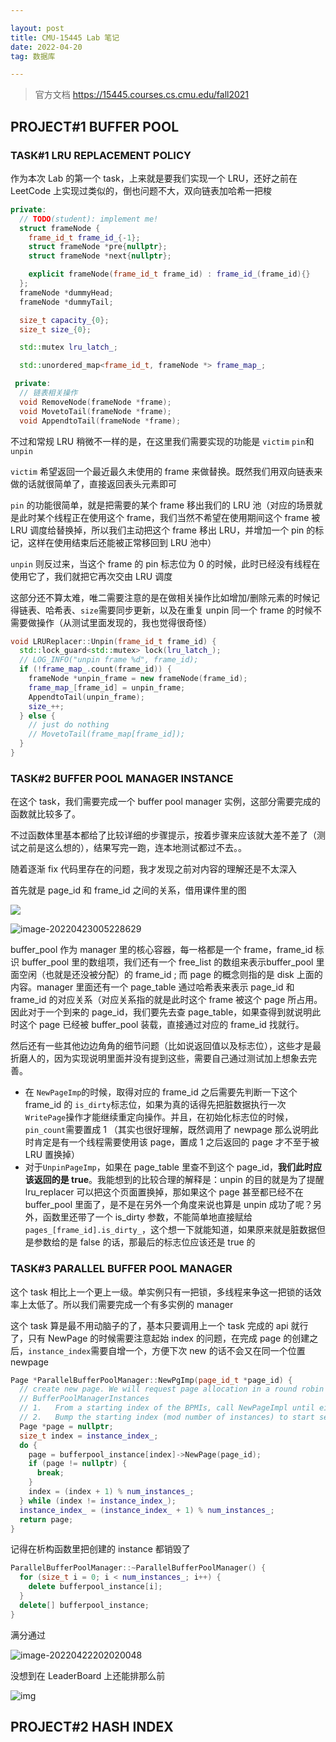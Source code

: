 ```yaml
---

layout: post
title: CMU-15445 Lab 笔记
date: 2022-04-20
tag: 数据库

---
```




>  官方文档 https://15445.courses.cs.cmu.edu/fall2021

## PROJECT#1 BUFFER POOL



### TASK#1 LRU REPLACEMENT POLICY

作为本次 Lab 的第一个 task，上来就是要我们实现一个 LRU，还好之前在 LeetCode 上实现过类似的，倒也问题不大，双向链表加哈希一把梭

````C++
private:
  // TODO(student): implement me!
  struct frameNode {
    frame_id_t frame_id_{-1};
    struct frameNode *pre{nullptr};
    struct frameNode *next{nullptr};

    explicit frameNode(frame_id_t frame_id) : frame_id_(frame_id){}
  };
  frameNode *dummyHead;
  frameNode *dummyTail;

  size_t capacity_{0};
  size_t size_{0};

  std::mutex lru_latch_;

  std::unordered_map<frame_id_t, frameNode *> frame_map_;

 private:
  // 链表相关操作
  void RemoveNode(frameNode *frame);
  void MovetoTail(frameNode *frame);
  void AppendtoTail(frameNode *frame);
````

不过和常规 LRU 稍微不一样的是，在这里我们需要实现的功能是 ``victim`` `pin`和 `unpin`

`victim` 希望返回一个最近最久未使用的 frame 来做替换。既然我们用双向链表来做的话就很简单了，直接返回表头元素即可

`pin` 的功能很简单，就是把需要的某个 frame 移出我们的 LRU 池（对应的场景就是此时某个线程正在使用这个 frame，我们当然不希望在使用期间这个 frame 被 LRU 调度给替换掉，所以我们主动把这个 frame 移出 LRU，并增加一个 pin 的标记，这样在使用结束后还能被正常移回到 LRU 池中）

`unpin` 则反过来，当这个 frame 的 pin 标志位为 0  的时候，此时已经没有线程在使用它了，我们就把它再次交由 LRU 调度

这部分还不算太难，唯二需要注意的是在做相关操作比如增加/删除元素的时候记得链表、哈希表、`size`需要同步更新，以及在重复 unpin 同一个 frame 的时候不需要做操作（从测试里面发现的，我也觉得很奇怪） 

```C++
void LRUReplacer::Unpin(frame_id_t frame_id) {
  std::lock_guard<std::mutex> lock(lru_latch_);
  // LOG_INFO("unpin frame %d", frame_id);
  if (!frame_map_.count(frame_id)) {
    frameNode *unpin_frame = new frameNode(frame_id);
    frame_map_[frame_id] = unpin_frame;
    AppendtoTail(unpin_frame);
    size_++;
  } else {
    // just do nothing
    // MovetoTail(frame_map[frame_id]);
  }
}
```



### TASK#2 BUFFER POOL MANAGER INSTANCE

在这个 task，我们需要完成一个 buffer pool manager 实例，这部分需要完成的函数就比较多了。

不过函数体里基本都给了比较详细的步骤提示，按着步骤来应该就大差不差了（测试之前是这么想的），结果写完一跑，连本地测试都过不去。。

随着逐渐 fix 代码里存在的问题，我才发现之前对内容的理解还是不太深入

首先就是 page_id 和 frame_id 之间的关系，借用课件里的图

![](https://picgo-1306905554.cos.ap-shanghai.myqcloud.com/image-20220423005946092.png)

![image-20220423005228629](https://picgo-1306905554.cos.ap-shanghai.myqcloud.com/image-20220423005228629.png)

buffer_pool 作为 manager 里的核心容器，每一格都是一个 frame，frame_id 标识 buffer_pool 里的数组项，我们还有一个 free_list 的数组来表示buffer_pool 里面空闲（也就是还没被分配）的 frame_id ; 而 page 的概念则指的是 disk 上面的内容。manager 里面还有一个 page_table 通过哈希表来表示 page_id 和 frame_id 的对应关系（对应关系指的就是此时这个 frame 被这个 page 所占用。因此对于一个到来的 page_id，我们要先去查 page_table，如果查得到就说明此时这个 page 已经被 buffer_pool 装载，直接通过对应的 frame_id 找就行。

然后还有一些其他边边角角的细节问题（比如说返回值以及标志位），这些才是最折磨人的，因为实现说明里面并没有提到这些，需要自己通过测试加上想象去完善。

* 在 `NewPageImp`的时候，取得对应的 frame_id 之后需要先判断一下这个 frame_id 的 `is_dirty`标志位，如果为真的话得先把脏数据执行一次 `WritePage`操作才能继续重定向操作。并且，在初始化标志位的时候，`pin_count`需要置成 1 （其实也很好理解，既然调用了 newpage 那么说明此时肯定是有一个线程需要使用该 page，置成 1 之后返回的 page 才不至于被 LRU 置换掉）
* 对于`UnpinPageImp`，如果在 page_table 里查不到这个 page_id，**我们此时应该返回的是 true**。我能想到的比较合理的解释是：unpin 的目的就是为了提醒 lru_replacer 可以把这个页面置换掉，那如果这个 page 甚至都已经不在 buffer_pool 里面了，是不是在另外一个角度来说也算是 unpin 成功了呢？另外，函数里还带了一个 is_dirty 参数，不能简单地直接赋给 `pages_[frame_id].is_dirty_`，这个想一下就能知道，如果原来就是脏数据但是参数给的是 false 的话，那最后的标志位应该还是 true 的



###  TASK#3 PARALLEL BUFFER POOL MANAGER

这个 task 相比上一个更上一级。单实例只有一把锁，多线程来争这一把锁的话效率上太低了。所以我们需要完成一个有多实例的 manager

这个 task 算是最不用动脑子的了，基本只要调用上一个 task 完成的 api 就行了，只有 NewPage 的时候需要注意起始 index 的问题，在完成 page 的创建之后，`instance_index`需要自增一个，方便下次 new 的话不会又在同一个位置 newpage



```C++
Page *ParallelBufferPoolManager::NewPgImp(page_id_t *page_id) {
  // create new page. We will request page allocation in a round robin manner from the underlying
  // BufferPoolManagerInstances
  // 1.   From a starting index of the BPMIs, call NewPageImpl until either 1) success and return 2) looped around to starting index and return nullptr
  // 2.   Bump the starting index (mod number of instances) to start search at a different BPMI each time this function is called
  Page *page = nullptr;
  size_t index = instance_index_;
  do {
    page = bufferpool_instance[index]->NewPage(page_id);
    if (page != nullptr) {
      break;
    }
    index = (index + 1) % num_instances_;
  } while (index != instance_index_);
  instance_index_ = (instance_index_ + 1) % num_instances_;
  return page;
}
```

记得在析构函数里把创建的 instance 都销毁了

```C++
ParallelBufferPoolManager::~ParallelBufferPoolManager() {
  for (size_t i = 0; i < num_instances_; i++) {
    delete bufferpool_instance[i];
  }
  delete[] bufferpool_instance;
}
```



满分通过

![image-20220422202020048](https://picgo-1306905554.cos.ap-shanghai.myqcloud.com/image-20220422202020048.png)

没想到在 LeaderBoard 上还能排那么前

![img](https://picgo-1306905554.cos.ap-shanghai.myqcloud.com/QOVO00N3~%7BJ%5BW53PFSILX%60W.png)



## PROJECT#2 HASH INDEX

